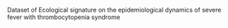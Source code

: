 Dataset of Ecological signature on the epidemiological dynamics of severe fever with thrombocytopenia syndrome
